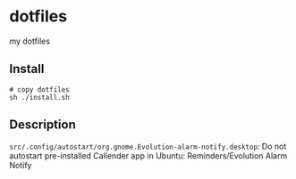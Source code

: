 # dotfiles
my dotfiles

## Install

```
# copy dotfiles
sh ./install.sh
```

## Description

`src/.config/autostart/org.gnome.Evolution-alarm-notify.desktop`: Do not autostart pre-installed Callender app in Ubuntu: Reminders/Evolution Alarm Notify
